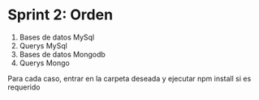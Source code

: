 # Sprint 2: Orden

<ol>
    <li>Bases de datos MySql</li>
    <li>Querys MySql</li>
    <li>Bases de datos Mongodb</li>
    <li>Querys Mongo</li>
</ol>
<p>Para cada caso, entrar en la carpeta deseada y ejecutar npm install si es requerido</p>